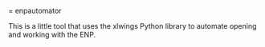 = enpautomator

This is a little tool that uses the xlwings Python library to automate opening and working with the ENP.
